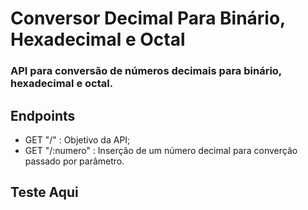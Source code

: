 # Conversor Decimal Para Binário, Hexadecimal e Octal

### API para conversão de números decimais para binário, hexadecimal e octal.

## Endpoints

- GET "/" : Objetivo da API;
- GET "/:numero" : Inserção de um número decimal para converção passado por parâmetro.

## Teste Aqui


